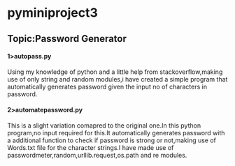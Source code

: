 # pyminiproject3
## Topic:Password Generator

#### 1>autopass.py
Using my knowledge of python and a little help from stackoverflow,making use of only string and random modules,i have created a simple  program that automatically generates password given the input no of characters in password. 


#### 2>automatepassword.py
This is a slight variation comapred to the original one.In this python program,no input required for this.It automatically generates password with a additional function to check if password is strong or not,making use of Words.txt file for the character strings.I have made use of passwordmeter,random,urllib.request,os.path and re modules.

